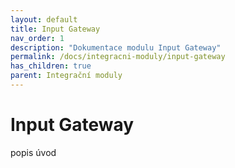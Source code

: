 ```yaml
---
layout: default
title: Input Gateway 
nav_order: 1
description: "Dokumentace modulu Input Gateway"
permalink: /docs/integracni-moduly/input-gateway
has_children: true
parent: Integrační moduly
---
```


# Input Gateway

popis úvod
